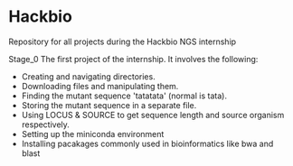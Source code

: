 # Hackbio
Repository for all projects during the Hackbio NGS internship

Stage_0
The first project of the internship. 
It involves the following:
- Creating and navigating directories.
- Downloading files and manipulating them.
- Finding the mutant sequence 'tatatata' (normal is tata).
- Storing the mutant sequence in a separate file.
- Using LOCUS & SOURCE to get sequence length and source organism respectively.
- Setting up the miniconda environment
- Installing pacakages commonly used in bioinformatics like bwa and blast
